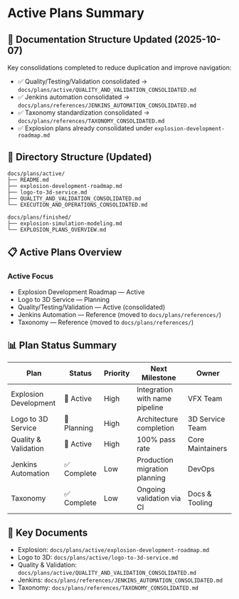 # Active Plans Summary

## 🎯 **Documentation Structure Updated (2025-10-07)**

Key consolidations completed to reduce duplication and improve navigation:
- ✅ Quality/Testing/Validation consolidated → `docs/plans/active/QUALITY_AND_VALIDATION_CONSOLIDATED.md`
- ✅ Jenkins automation consolidated → `docs/plans/references/JENKINS_AUTOMATION_CONSOLIDATED.md`
- ✅ Taxonomy standardization consolidated → `docs/plans/references/TAXONOMY_CONSOLIDATED.md`
- ✅ Explosion plans already consolidated under `explosion-development-roadmap.md`

## 📁 **Directory Structure (Updated)**
```
docs/plans/active/
├── README.md
├── explosion-development-roadmap.md
├── logo-to-3d-service.md
├── QUALITY_AND_VALIDATION_CONSOLIDATED.md
└── EXECUTION_AND_OPERATIONS_CONSOLIDATED.md

docs/plans/finished/
├── explosion-simulation-modeling.md
└── EXPLOSION_PLANS_OVERVIEW.md
```

## 📋 **Active Plans Overview**

### **Active Focus**
- Explosion Development Roadmap — Active
- Logo to 3D Service — Planning
- Quality/Testing/Validation — Active (consolidated)
- Jenkins Automation — Reference (moved to `docs/plans/references/`)
- Taxonomy — Reference (moved to `docs/plans/references/`)

## 📊 **Plan Status Summary**

| Plan | Status | Priority | Next Milestone | Owner |
|------|--------|----------|----------------|-------|
| Explosion Development | 🔄 Active | High | Integration with name pipeline | VFX Team |
| Logo to 3D Service | 🔄 Planning | High | Architecture completion | 3D Service Team |
| Quality & Validation | 🔄 Active | High | 100% pass rate | Core Maintainers |
| Jenkins Automation | ✅ Complete | Low | Production migration planning | DevOps |
| Taxonomy | ✅ Complete | Low | Ongoing validation via CI | Docs & Tooling |

## 🔗 **Key Documents**
- Explosion: `docs/plans/active/explosion-development-roadmap.md`
- Logo to 3D: `docs/plans/active/logo-to-3d-service.md`
- Quality & Validation: `docs/plans/active/QUALITY_AND_VALIDATION_CONSOLIDATED.md`
- Jenkins: `docs/plans/references/JENKINS_AUTOMATION_CONSOLIDATED.md`
- Taxonomy: `docs/plans/references/TAXONOMY_CONSOLIDATED.md`
